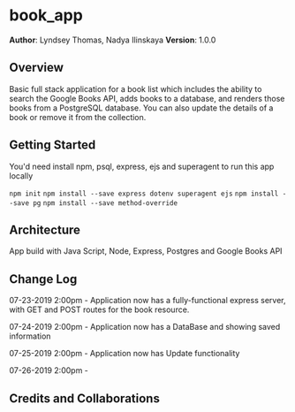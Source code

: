# book_app

**Author**: Lyndsey Thomas, Nadya Ilinskaya
**Version**: 1.0.0 

## Overview
Basic full stack application for a book list which includes the ability to search the Google Books API, adds books to a database, and renders those books from a PostgreSQL database. You can also update the details of a book or remove it from the collection.

## Getting Started
You'd need install npm, psql, express, ejs and superagent to run this app locally

```npm init```
```npm install --save express dotenv superagent ejs```
```npm install --save pg```
```npm install --save method-override```

## Architecture
App build with Java Script, Node, Express, Postgres and Google Books API


## Change Log
07-23-2019 2:00pm - Application now has a fully-functional express server, with GET and POST routes for the book resource.

07-24-2019 2:00pm - Application now has a DataBase and showing saved information

07-25-2019 2:00pm - Application now has Update functionality

07-26-2019 2:00pm - 

## Credits and Collaborations
